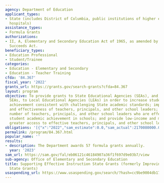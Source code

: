 ```yaml
---
agency: Department of Education
applicant_types:
- State (includes District of Columbia, public institutions of higher education and
  hospitals)
assistance_types:
- Formula Grants
authorizations:
- II, A, Elementary and Secondary Education Act of 1965, as amended by the Every Student
  Succeeds Act.
beneficiary_types:
- Education Professional
- Student/Trainee
categories:
- Education - Elementary and Secondary
- Education - Teacher Training
cfda: '84.367'
fiscal_year: '2022'
grants_url: https://grants.gov/search-grants?cfda=84.367
layout: program
objective: To provide grants to State Educational Agencies (SEAs), and, through the
  SEAs, to Local Educational Agencies (LEAs) in order to increase student academic
  achievement consistent with challenging State academic standards; improve the quality
  and effectiveness of teachers, principals, and other school leaders; increase the
  number of teachers, principals, and other school leaders who are effective in improving
  student academic achievement in schools; and provide low-income and minority students
  greater access to effective teachers, principals, and other school leaders.
obligations: '[{"x":"2022","sam_estimate":0.0,"sam_actual":2170080000.0,"usa_spending_actual":2147555794.99},{"x":"2023","sam_estimate":2190080000.0,"sam_actual":0.0,"usa_spending_actual":2154215102.26},{"x":"2024","sam_estimate":2190080000.0,"sam_actual":0.0,"usa_spending_actual":1691295587.49}]'
permalink: /program/84.367.html
popular_name: ''
results:
- description: The Department awards 57 formula grants annually.
  year: '2023'
sam_url: https://sam.gov/fal/eb06121c46184907a36f1f697d9e03b7/view
sub-agency: Office of Elementary and Secondary Education
title: Supporting Effective Instruction State Grants (formerly Improving Teacher Quality
  State Grants)
usaspending_url: https://www.usaspending.gov/search/?hash=cc9be9004db17b6caae0d11b43854929
---
```

